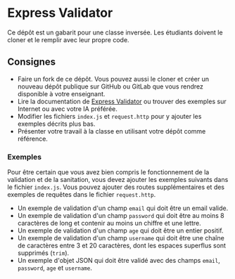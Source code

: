 # Express Validator

Ce dépôt est un gabarit pour une classe inversée. Les étudiants doivent le
cloner et le remplir avec leur propre code.

## Consignes

- Faire un fork de ce dépôt. Vous pouvez aussi le cloner et créer un nouveau dépôt publique
  sur GitHub ou GitLab que vous rendrez disponible à votre enseignant.
- Lire la documentation de [Express
  Validator](https://express-validator.github.io/docs/) ou trouver des exemples
  sur Internet ou avec votre IA préférée.
- Modifier les fichiers `index.js` et `request.http` pour y ajouter les exemples décrits plus bas.
- Présenter votre travail à la classe en utilisant votre dépôt comme
  référence.

### Exemples

Pour être certain que vous avez bien compris le fonctionnement de la validation
et de la sanitation, vous devez ajouter les exemples suivants dans le fichier `index.js`.
Vous pouvez ajouter des routes supplémentaires et des exemples de requêtes
dans le fichier `request.http`.

- Un exemple de validation d'un champ `email` qui doit être un email valide.
- Un exemple de validation d'un champ `password` qui doit être au moins 8 caractères
  de long et contenir au moins un chiffre et une lettre.
- Un exemple de validation d'un champ `age` qui doit être un entier positif.
- Un exemple de validation d'un champ `username` qui doit être une chaîne de caractères
  entre 3 et 20 caractères, dont les espaces superflus sont supprimés (`trim`).
- Un exemple d'objet JSON qui doit être validé avec des champs `email`, `password`,
  `age` et `username`.
